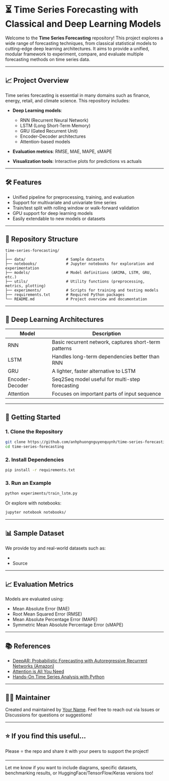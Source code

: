 # ⏳ Time Series Forecasting with Classical and Deep Learning Models

Welcome to the **Time Series Forecasting** repository! This project explores a wide range of forecasting techniques, from classical statistical models to cutting-edge deep learning architectures. It aims to provide a unified, modular framework to experiment, compare, and evaluate multiple forecasting methods on time series data.

---

## 📈 Project Overview

Time series forecasting is essential in many domains such as finance, energy, retail, and climate science. This repository includes:

* **Deep Learning models**:

  * RNN (Recurrent Neural Network)
  * LSTM (Long Short-Term Memory)
  * GRU (Gated Recurrent Unit)
  * Encoder-Decoder architectures
  * Attention-based models

* **Evaluation metrics**: RMSE, MAE, MAPE, sMAPE
* **Visualization tools**: Interactive plots for predictions vs actuals

---

## 🛠️ Features

* Unified pipeline for preprocessing, training, and evaluation
* Support for multivariate and univariate time series
* Train/test split with rolling window or walk-forward validation
* GPU support for deep learning models
* Easily extendable to new models or datasets

---

## 📂 Repository Structure

```
time-series-forecasting/
│
├── data/                  # Sample datasets
├── notebooks/             # Jupyter notebooks for exploration and experimentation
├── models/                # Model definitions (ARIMA, LSTM, GRU, etc.)
├── utils/                 # Utility functions (preprocessing, metrics, plotting)
├── experiments/           # Scripts for training and testing models
├── requirements.txt       # Required Python packages
└── README.md              # Project overview and documentation
```

---

## 🧠 Deep Learning Architectures

| Model           | Description                                           |
| --------------- | ----------------------------------------------------- |
| RNN             | Basic recurrent network, captures short-term patterns |
| LSTM            | Handles long-term dependencies better than RNN        |
| GRU             | A lighter, faster alternative to LSTM                 |
| Encoder-Decoder | Seq2Seq model useful for multi-step forecasting       |
| Attention       | Focuses on important parts of input sequence          |

---

## 🚀 Getting Started

### 1. Clone the Repository

```bash
git clone https://github.com/anhphuongnguyenquynh/time-series-forecasting.git
cd time-series-forecasting
```

### 2. Install Dependencies

```bash
pip install -r requirements.txt
```

### 3. Run an Example

```bash
python experiments/train_lstm.py
```

Or explore with notebooks:

```bash
jupyter notebook notebooks/
```

---

## 📊 Sample Dataset

We provide toy and real-world datasets such as:

* 
* Source

---

## 📈 Evaluation Metrics

Models are evaluated using:

* Mean Absolute Error (MAE)
* Root Mean Squared Error (RMSE)
* Mean Absolute Percentage Error (MAPE)
* Symmetric Mean Absolute Percentage Error (sMAPE)

---

## 📚 References

* [DeepAR: Probabilistic Forecasting with Autoregressive Recurrent Networks (Amazon)](https://arxiv.org/abs/1704.04110)
* [Attention is All You Need](https://arxiv.org/abs/1706.03762)
* [Hands-On Time Series Analysis with Python](https://www.oreilly.com/library/view/hands-on-time-series/9781788624561/)

---

## 🧑‍💻 Maintainer

Created and maintained by [Your Name](https://github.com/yourusername). Feel free to reach out via Issues or Discussions for questions or suggestions!

---

## ⭐️ If you find this useful...

Please ⭐️ the repo and share it with your peers to support the project!

---

Let me know if you want to include diagrams, specific datasets, benchmarking results, or HuggingFace/TensorFlow/Keras versions too!
